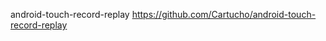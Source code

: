 

<!--
 * @version:
 * @Author:  StevenJokess https://github.com/StevenJokess
 * @Date: 2020-12-17 19:28:16
 * @LastEditors:  StevenJokess https://github.com/StevenJokess
 * @LastEditTime: 2020-12-17 19:28:18
 * @Description:
 * @TODO::
 * @Reference:
-->
android-touch-record-replay
https://github.com/Cartucho/android-touch-record-replay
